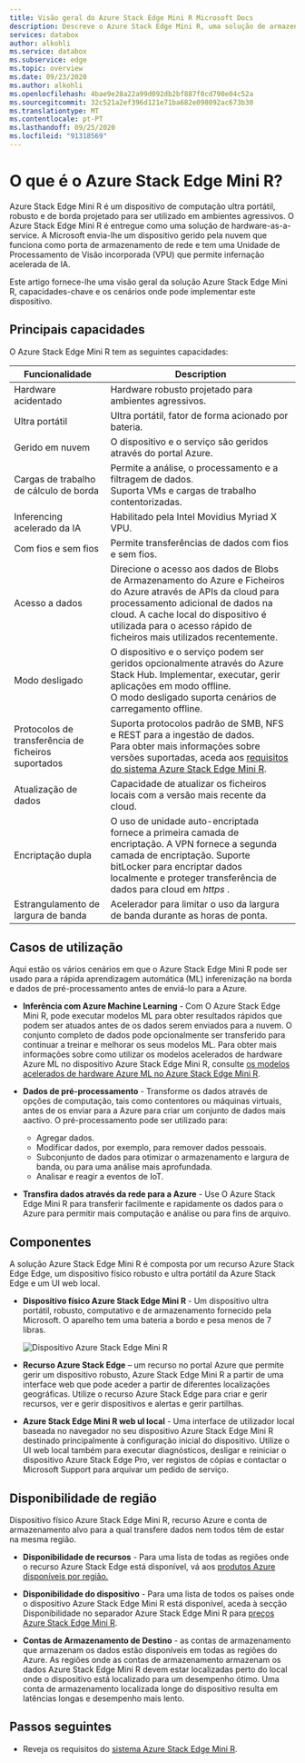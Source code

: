```yaml
---
title: Visão geral do Azure Stack Edge Mini R Microsoft Docs
description: Descreve o Azure Stack Edge Mini R, uma solução de armazenamento para aplicações militares que usa um dispositivo físico portátil com uma bateria para transferir sobre wi-fi para o Azure.
services: databox
author: alkohli
ms.service: databox
ms.subservice: edge
ms.topic: overview
ms.date: 09/23/2020
ms.author: alkohli
ms.openlocfilehash: 4bae9e28a22a99d092db2bf887f0cd790e04c52a
ms.sourcegitcommit: 32c521a2ef396d121e71ba682e098092ac673b30
ms.translationtype: MT
ms.contentlocale: pt-PT
ms.lasthandoff: 09/25/2020
ms.locfileid: "91318569"
---
```

# <a name="what-is-the-azure-stack-edge-mini-r"></a>O que é o Azure Stack Edge Mini R?

Azure Stack Edge Mini R é um dispositivo de computação ultra portátil, robusto e de borda projetado para ser utilizado em ambientes agressivos. O Azure Stack Edge Mini R é entregue como uma solução de hardware-as-a-service. A Microsoft envia-lhe um dispositivo gerido pela nuvem que funciona como porta de armazenamento de rede e tem uma Unidade de Processamento de Visão incorporada (VPU) que permite infernação acelerada de IA.

Este artigo fornece-lhe uma visão geral da solução Azure Stack Edge Mini R, capacidades-chave e os cenários onde pode implementar este dispositivo.


## <a name="key-capabilities"></a>Principais capacidades

O Azure Stack Edge Mini R tem as seguintes capacidades:

|Funcionalidade |Description  |
|---------|---------|
|Hardware acidentado| Hardware robusto projetado para ambientes agressivos.|
|Ultra portátil| Ultra portátil, fator de forma acionado por bateria.|
|Gerido em nuvem|O dispositivo e o serviço são geridos através do portal Azure.|
|Cargas de trabalho de cálculo de borda|Permite a análise, o processamento e a filtragem de dados.<br>Suporta VMs e cargas de trabalho contentorizadas. |
|Inferencing acelerado da IA| Habilitado pela Intel Movidius Myriad X VPU.|
|Com fios e sem fios | Permite transferências de dados com fios e sem fios.|
|Acesso a dados     | Direcione o acesso aos dados de Blobs de Armazenamento do Azure e Ficheiros do Azure através de APIs da cloud para processamento adicional de dados na cloud. A cache local do dispositivo é utilizada para o acesso rápido de ficheiros mais utilizados recentemente.|
|Modo desligado|  O dispositivo e o serviço podem ser geridos opcionalmente através do Azure Stack Hub. Implementar, executar, gerir aplicações em modo offline. <br> O modo desligado suporta cenários de carregamento offline.|
|Protocolos de transferência de ficheiros suportados      |Suporta protocolos padrão de SMB, NFS e REST para a ingestão de dados. <br> Para obter mais informações sobre versões suportadas, aceda aos [requisitos do sistema Azure Stack Edge Mini R](azure-stack-edge-gpu-system-requirements.md).|
|Atualização de dados     | Capacidade de atualizar os ficheiros locais com a versão mais recente da cloud.|
|Encriptação dupla    | O uso de unidade auto-encriptada fornece a primeira camada de encriptação. A VPN fornece a segunda camada de encriptação. Suporte bitLocker para encriptar dados localmente e proteger transferência de dados para cloud em *https* .|
|Estrangulamento de largura de banda| Acelerador para limitar o uso da largura de banda durante as horas de ponta.|

## <a name="use-cases"></a>Casos de utilização

Aqui estão os vários cenários em que o Azure Stack Edge Mini R pode ser usado para a rápida aprendizagem automática (ML) inferenização na borda e dados de pré-processamento antes de enviá-lo para a Azure.

- **Inferência com Azure Machine Learning** - Com O Azure Stack Edge Mini R, pode executar modelos ML para obter resultados rápidos que podem ser atuados antes de os dados serem enviados para a nuvem. O conjunto completo de dados pode opcionalmente ser transferido para continuar a treinar e melhorar os seus modelos ML. Para obter mais informações sobre como utilizar os modelos acelerados de hardware Azure ML no dispositivo Azure Stack Edge Mini R, consulte [os modelos acelerados de hardware Azure ML no Azure Stack Edge Mini R](https://docs.microsoft.com/azure/machine-learning/service/how-to-deploy-fpga-web-service#deploy-to-a-local-edge-server).

- **Dados de pré-processamento** - Transforme os dados através de opções de computação, tais como contentores ou máquinas virtuais, antes de os enviar para a Azure para criar um conjunto de dados mais aactivo. O pré-processamento pode ser utilizado para:

    - Agregar dados.
    - Modificar dados, por exemplo, para remover dados pessoais.
    - Subconjunto de dados para otimizar o armazenamento e largura de banda, ou para uma análise mais aprofundada.
    - Analisar e reagir a eventos de IoT.

- **Transfira dados através da rede para a Azure** - Use O Azure Stack Edge Mini R para transferir facilmente e rapidamente os dados para o Azure para permitir mais computação e análise ou para fins de arquivo.

## <a name="components"></a>Componentes

A solução Azure Stack Edge Mini R é composta por um recurso Azure Stack Edge Edge, um dispositivo físico robusto e ultra portátil da Azure Stack Edge e um UI web local.

* **Dispositivo físico Azure Stack Edge Mini R** - Um dispositivo ultra portátil, robusto, computativo e de armazenamento fornecido pela Microsoft. O aparelho tem uma bateria a bordo e pesa menos de 7 libras.

    ![Dispositivo Azure Stack Edge Mini R](media/azure-stack-edge-k-series-overview/perspective-view-1.png)

* **Recurso Azure Stack Edge** – um recurso no portal Azure que permite gerir um dispositivo robusto, Azure Stack Edge Mini R a partir de uma interface web que pode aceder a partir de diferentes localizações geográficas. Utilize o recurso Azure Stack Edge para criar e gerir recursos, ver e gerir dispositivos e alertas e gerir partilhas.  

* **Azure Stack Edge Mini R web uI local** - Uma interface de utilizador local baseada no navegador no seu dispositivo Azure Stack Edge Mini R destinado principalmente à configuração inicial do dispositivo. Utilize o UI web local também para executar diagnósticos, desligar e reiniciar o dispositivo Azure Stack Edge Pro, ver registos de cópias e contactar o Microsoft Support para arquivar um pedido de serviço.


## <a name="region-availability"></a>Disponibilidade de região

Dispositivo físico Azure Stack Edge Mini R, recurso Azure e conta de armazenamento alvo para a qual transfere dados nem todos têm de estar na mesma região.

- **Disponibilidade de recursos** - Para uma lista de todas as regiões onde o recurso Azure Stack Edge está disponível, vá aos [produtos Azure disponíveis por região.](https://azure.microsoft.com/global-infrastructure/services/?products=databox&regions=all) 

- **Disponibilidade do dispositivo** - Para uma lista de todos os países onde o dispositivo Azure Stack Edge Mini R está disponível, aceda à secção Disponibilidade no separador Azure Stack Edge Mini R para [preços Azure Stack Edge Mini R](https://azure.microsoft.com/pricing/details/azure-stack/edge/#azureStackEdgeMiniR).

- **Contas de Armazenamento de Destino** - as contas de armazenamento que armazenam os dados estão disponíveis em todas as regiões do Azure. As regiões onde as contas de armazenamento armazenam os dados Azure Stack Edge Mini R devem estar localizadas perto do local onde o dispositivo está localizado para um desempenho ótimo. Uma conta de armazenamento localizada longe do dispositivo resulta em latências longas e desempenho mais lento.


## <a name="next-steps"></a>Passos seguintes

- Reveja os requisitos do [sistema Azure Stack Edge Mini R](azure-stack-edge-gpu-system-requirements.md).



